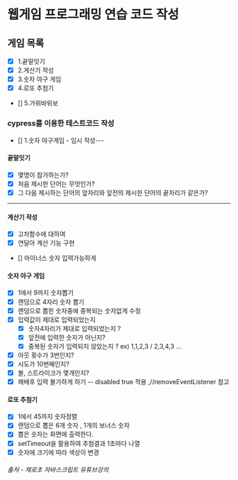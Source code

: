 # 웹게임 프로그래밍 연습 코드 작성

## 게임 목록

- [x] 1.끝말잇기
- [x] 2.계산기 작성
- [x] 3.숫자 야구 게임
- [x] 4.로또 추첨기
- [] 5.가위바위보

### cypress를 이용한 테스트코드 작성

- [] 1.숫자 야구게임 - 임시 작성---

#### 끝말잇기

- [x] 몇명이 참가하는가?
- [x] 처음 제시한 단어는 무엇인가?
- [x] 그 다음 제시하는 단어의 앞자리와 앞전의 제시한 단어의 끝자리가 같은가?

---

#### 계산기 작성

- [x] 고차함수에 대하여
- [x] 연달아 계산 기능 구현
- [] 마이너스 숫자 입력가능하게

#### 숫자 야구 게임

- [x] 1에서 9까지 숫자뽑기
- [x] 랜덤으로 4자리 숫자 뽑기
- [x] 랜덤으로 뽑힌 숫자중에 중복되는 숫자없게 수정
- [x] 입력값이 제대로 입력되었는지
  - [x] 숫자4자리가 제대로 입력되었는지 ?
  - [x] 앞전에 입력한 숫자가 아닌지?
  - [x] 중복된 숫자가 입력되지 않았는지 ? ex) 1,1,2,3 / 2,3,4,3 ...
- [x] 아웃 횟수가 3번인지?
- [x] 시도가 10번째인지?
- [x] 볼, 스트라이크가 몇개인지?
- [x] 패배후 입력 불가하게 하기 -- disabled true 적용 ,//removeEventListener 참고

#### 로또 추첨기

- [x] 1에서 45까지 숫자정렬
- [x] 랜덤으로 뽑은 6개 숫자 , 1개의 보너스 숫자
- [x] 뽑은 숫자는 화면에 출력한다.
- [x] setTimeout을 활용하여 추첨결과 1초마다 나열
- [x] 숫자에 크기에 따라 색상이 변경

###### 출처 - 제로초 자바스크립트 유튜브강의
